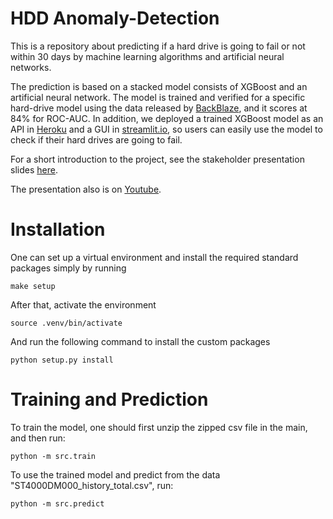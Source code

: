 # HDD Anomaly-Detection
This is a repository about predicting if a hard drive is going to fail or not within 30 days by machine learning algorithms and artificial neural networks. 

The prediction is based on a stacked model consists of XGBoost and an artificial neural network. The model is trained and verified for a specific hard-drive model using the data released by [BackBlaze](https://www.backblaze.com/b2/hard-drive-test-data.html#downloading-the-raw-hard-drive-test-data), and it scores at 84% for ROC-AUC. In addition, we deployed a trained XGBoost model as an API in [Heroku](https://felix-roc-capstone.herokuapp.com/) and a GUI in [streamlit.io](https://share.streamlit.io/felix-roc/hdd-anomaly-detection/streamlit_frontend), so users can easily use the model to check if their hard drives are going to fail.

For a short introduction to the project, see the stakeholder presentation slides [here](https://github.com/felix-roc/hdd-anomaly-detection/blob/wcmphysics-readme-update/reports/to_fail_or_not_to_fail.pdf).

The presentation also is on [Youtube](https://www.youtube.com/watch?v=8Y4Zsu5Pjcs&t=61s).


# Installation
One can set up a virtual environment and install the required standard packages simply by running

    make setup

After that, activate the environment

    source .venv/bin/activate

And run the following command to install the custom packages

    python setup.py install

# Training and Prediction
To train the model, one should first unzip the zipped csv file in the main, and then run:

    python -m src.train

To use the trained model and predict from the data "ST4000DM000_history_total.csv", run:

    python -m src.predict

